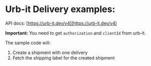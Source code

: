 # Urb-it Delivery examples:

API docs: [https://urb-it.dev/v4](https://urb-it.dev/v4)

**Important:**
You need to get `authorization` and `clientId` from urb-it.

The sample code will:

1. Create a shipment with one delivery
2. Fetch the shipping label for the created shipment
